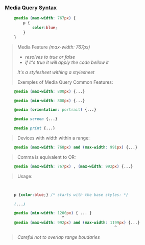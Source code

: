 ### Media Query Syntax

```css 
    @media (max-width: 767px) {
        p {
            color:blue;
        }
    }
```
> Media Feature  *(max-width: 767px)*
> - *resolves to true or false*
> - *if it's true it will apply the code bellow it*
> 
> *It's a stylesheet withing a stylesheet*
>
> Exemples of Media Query Common Features:

```css
    @media (max-width: 800px) {...}
```

```css
    @media (min-width: 800px) {...}
```

```css
    @media (orientation: portrait) {...}
```

```css
    @media screen {...}
```

```css
    @media print {...}
```
> Devices with width within a range:

```css
    @media (max-width: 768px) and (max-width: 991px) {...}
```
> Comma is equivalent to OR:
```css
    @media (max-width: 767px) , (max-width: 992px) {...}
```
> Usage:
```css

    
    p {color:blue;} /* starts with the base styles: */

    (...)

    @media (min-width: 1200px) { ... }
                         ^
    @media (max-width: 992px) and (max-width: 1199px) {...}
                                                ^
```
> *Careful not to overlap range boudaries*